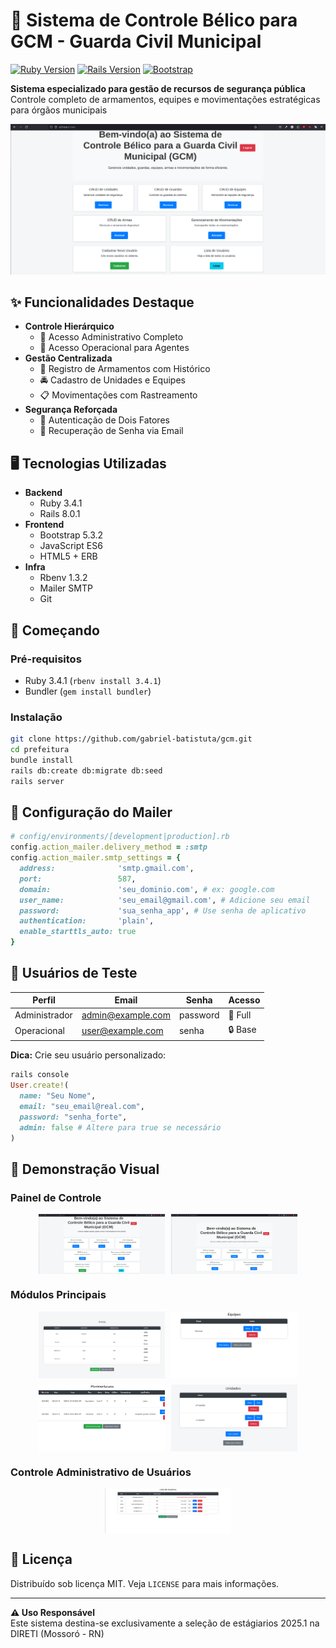 # 🚨 Sistema de Controle Bélico para GCM - Guarda Civil Municipal

[![Ruby Version](https://img.shields.io/badge/Ruby-3.4.1-%23CC342D)](https://www.ruby-lang.org/)
[![Rails Version](https://img.shields.io/badge/Rails-8.0.1-%23CC0000)](https://rubyonrails.org)
[![Bootstrap](https://img.shields.io/badge/Bootstrap-5.3.2-%23563D7C)](https://getbootstrap.com/)

**Sistema especializado para gestão de recursos de segurança pública**  
Controle completo de armamentos, equipes e movimentações estratégicas para órgãos municipais

![Dashboard Admin](assets/home_adm.png)

## ✨ Funcionalidades Destaque
- **Controle Hierárquico**
  - 👑 Acesso Administrativo Completo
  - 👮 Acesso Operacional para Agentes
- **Gestão Centralizada**
  - 🔫 Registro de Armamentos com Histórico
  - 🚔 Cadastro de Unidades e Equipes
  - 📋 Movimentações com Rastreamento
- **Segurança Reforçada**
  - 🔐 Autenticação de Dois Fatores
  - 🔄 Recuperação de Senha via Email

## 🖥 Tecnologias Utilizadas
- **Backend**
  - Ruby 3.4.1
  - Rails 8.0.1
- **Frontend**
  - Bootstrap 5.3.2
  - JavaScript ES6
  - HTML5 + ERB
- **Infra**
  - Rbenv 1.3.2
  - Mailer SMTP
  - Git

## 🚀 Começando

### Pré-requisitos
- Ruby 3.4.1 (`rbenv install 3.4.1`)
- Bundler (`gem install bundler`)

### Instalação
```bash
git clone https://github.com/gabriel-batistuta/gcm.git
cd prefeitura
bundle install
rails db:create db:migrate db:seed
rails server
```

## 🔧 Configuração do Mailer
```ruby
# config/environments/[development|production].rb
config.action_mailer.delivery_method = :smtp
config.action_mailer.smtp_settings = {
  address:              'smtp.gmail.com',
  port:                 587,
  domain:               'seu_dominio.com', # ex: google.com
  user_name:            'seu_email@gmail.com', # Adicione seu email
  password:             'sua_senha_app', # Use senha de aplicativo
  authentication:       'plain',
  enable_starttls_auto: true
}
```

## 👥 Usuários de Teste
| Perfil       | Email               | Senha     | Acesso  |
|--------------|---------------------|-----------|---------|
| Administrador| admin@example.com   | password  | 🔑 Full |
| Operacional  | user@example.com    | senha     | 🔒 Base |

**Dica:** Crie seu usuário personalizado:
```ruby
rails console
User.create!(
  name: "Seu Nome",
  email: "seu_email@real.com",
  password: "senha_forte",
  admin: false # Altere para true se necessário
)
```

## 📸 Demonstração Visual

### Painel de Controle
<div style="display: flex; justify-content: center; gap: 10px;">
  <img src="assets/home_adm.png" alt="Admin" style="width: 40%; height: auto; object-fit: cover;" />
  <img src="assets/home_user.png" alt="User" style="width: 40%; height: auto; object-fit: cover;" />
</div>

### Módulos Principais
<div style="display: flex; justify-content: center; gap: 10px; margin-top: 10px;">
  <img src="assets/armas.png" alt="Armas" style="width: 40%; height: auto; object-fit: cover;" />
  <img src="assets/equipes.png" alt="Equipes" style="width: 40%; height: auto; object-fit: cover;" />
</div>
<div style="display: flex; justify-content: center; gap: 10px; margin-top: 10px;">
  <img src="assets/movimentacaos.png" alt="Movimentações" style="width: 40%; height: auto; object-fit: cover;" />
  <img src="assets/unidades.png" alt="Unidades" style="width: 40%; height: auto; object-fit: cover;" />
</div>

### Controle Administrativo de Usuários
<div style="display: flex; justify-content: center; margin-top: 10px;">
  <img src="assets/controle_de_usuarios.png" alt="Controle de Usuários" style="width: 40%; height: auto; object-fit: cover;" />
</div>


## 📄 Licença
Distribuído sob licença MIT. Veja `LICENSE` para mais informações.

---

**⚠️ Uso Responsável**  
Este sistema destina-se exclusivamente a seleção de estágiarios 2025.1 na DIRETI (Mossoró - RN) 
